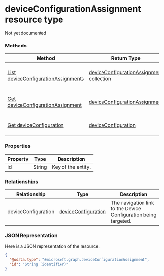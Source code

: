 ﻿# deviceConfigurationAssignment resource type

Not yet documented
### Methods
|Method|Return Type|Description|
|---|---|---|
|[List deviceConfigurationAssignments](../api/intune_deviceconfig_deviceConfigurationAssignment_list.md)|[deviceConfigurationAssignment](../resources/intune_deviceconfig_deviceConfigurationAssignment.md) collection|List properties and relationships of the [deviceConfigurationAssignment](../resources/intune_deviceconfig_deviceConfigurationAssignment.md) objects.|
|[Get deviceConfigurationAssignment](../api/intune_deviceconfig_deviceConfigurationAssignment_get.md)|[deviceConfigurationAssignment](../resources/intune_deviceconfig_deviceConfigurationAssignment.md)|Read properties and relationships of the [deviceConfigurationAssignment](../resources/intune_deviceconfig_deviceConfigurationAssignment.md) object.|
|[Get deviceConfiguration](../api/intune_deviceconfig_deviceConfigurationAssignment_get_deviceConfiguration.md)|[deviceConfiguration](../resources/intune_deviceconfig_deviceConfiguration.md)|Get the [deviceConfiguration](../resources/intune_deviceconfig_deviceConfiguration.md) from the deviceConfiguration navigation property.|

### Properties
|Property|Type|Description|
|---|---|---|
|id|String|Key of the entity.|

### Relationships
|Relationship|Type|Description|
|---|---|---|
|deviceConfiguration|[deviceConfiguration](../resources/intune_deviceconfig_deviceConfiguration.md)|The navigation link to the Device Configuration being targeted.|

### JSON Representation
Here is a JSON representation of the resource.
<!-- {
  "blockType": "resource",
  "keyProperty": "id",
  "@odata.type": "microsoft.graph.deviceConfigurationAssignment"
}
-->
```json
{
  "@odata.type": "#microsoft.graph.deviceConfigurationAssignment",
  "id": "String (identifier)"
}
```



